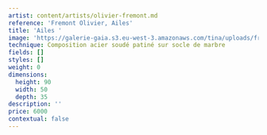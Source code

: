 ```yaml
---
artist: content/artists/olivier-fremont.md
reference: 'Fremont Olivier, Ailes'
title: 'Ailes '
image: 'https://galerie-gaia.s3.eu-west-3.amazonaws.com/tina/uploads/fremont-olivier/IMG_7033.jpg'
technique: Composition acier soudé patiné sur socle de marbre
fields: []
styles: []
weight: 0
dimensions:
  height: 90
  width: 50
  depth: 35
description: ''
price: 6000
contextual: false
---
```


